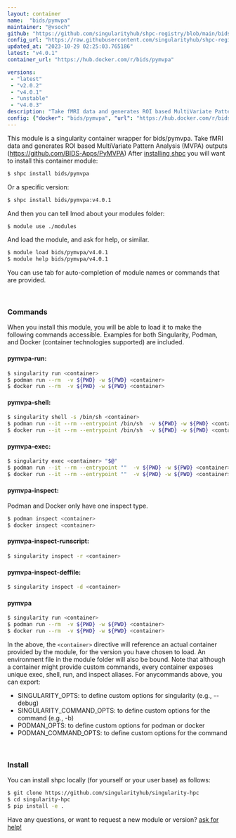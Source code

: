 ```yaml
---
layout: container
name:  "bids/pymvpa"
maintainer: "@vsoch"
github: "https://github.com/singularityhub/shpc-registry/blob/main/bids/pymvpa/container.yaml"
config_url: "https://raw.githubusercontent.com/singularityhub/shpc-registry/main/bids/pymvpa/container.yaml"
updated_at: "2023-10-29 02:25:03.765186"
latest: "v4.0.1"
container_url: "https://hub.docker.com/r/bids/pymvpa"

versions:
 - "latest"
 - "v2.0.2"
 - "v4.0.1"
 - "unstable"
 - "v4.0.3"
description: "Take fMRI data and generates ROI based MultiVariate Pattern Analysis (MVPA) outputs (https://github.com/BIDS-Apps/PyMVPA)"
config: {"docker": "bids/pymvpa", "url": "https://hub.docker.com/r/bids/pymvpa", "maintainer": "@vsoch", "description": "Take fMRI data and generates ROI based MultiVariate Pattern Analysis (MVPA) outputs (https://github.com/BIDS-Apps/PyMVPA)", "latest": {"v4.0.1": "sha256:e29fbce4e72f4dc53fcada1ddeb2e7bfc8ef7f696b5b6ac8492c9d0689ce8e5d"}, "tags": {"latest": "sha256:4823fe89f2bbf450380087978cfc22f981f69f14a571a1e5de3e4d288c1992e7", "v2.0.2": "sha256:4823fe89f2bbf450380087978cfc22f981f69f14a571a1e5de3e4d288c1992e7", "v4.0.1": "sha256:e29fbce4e72f4dc53fcada1ddeb2e7bfc8ef7f696b5b6ac8492c9d0689ce8e5d", "unstable": "sha256:4823fe89f2bbf450380087978cfc22f981f69f14a571a1e5de3e4d288c1992e7", "v4.0.3": "sha256:b9b443b6803ec40e82fd617cb9062641a1c4bbd6a6cd6d77c2a3dc2136e77b57"}, "filter": ["v*"]}
---
```


This module is a singularity container wrapper for bids/pymvpa.
Take fMRI data and generates ROI based MultiVariate Pattern Analysis (MVPA) outputs (https://github.com/BIDS-Apps/PyMVPA)
After [installing shpc](#install) you will want to install this container module:


```bash
$ shpc install bids/pymvpa
```

Or a specific version:

```bash
$ shpc install bids/pymvpa:v4.0.1
```

And then you can tell lmod about your modules folder:

```bash
$ module use ./modules
```

And load the module, and ask for help, or similar.

```bash
$ module load bids/pymvpa/v4.0.1
$ module help bids/pymvpa/v4.0.1
```

You can use tab for auto-completion of module names or commands that are provided.

<br>

### Commands

When you install this module, you will be able to load it to make the following commands accessible.
Examples for both Singularity, Podman, and Docker (container technologies supported) are included.

#### pymvpa-run:

```bash
$ singularity run <container>
$ podman run --rm  -v ${PWD} -w ${PWD} <container>
$ docker run --rm  -v ${PWD} -w ${PWD} <container>
```

#### pymvpa-shell:

```bash
$ singularity shell -s /bin/sh <container>
$ podman run --it --rm --entrypoint /bin/sh  -v ${PWD} -w ${PWD} <container>
$ docker run --it --rm --entrypoint /bin/sh  -v ${PWD} -w ${PWD} <container>
```

#### pymvpa-exec:

```bash
$ singularity exec <container> "$@"
$ podman run --it --rm --entrypoint ""  -v ${PWD} -w ${PWD} <container> "$@"
$ docker run --it --rm --entrypoint ""  -v ${PWD} -w ${PWD} <container> "$@"
```

#### pymvpa-inspect:

Podman and Docker only have one inspect type.

```bash
$ podman inspect <container>
$ docker inspect <container>
```

#### pymvpa-inspect-runscript:

```bash
$ singularity inspect -r <container>
```

#### pymvpa-inspect-deffile:

```bash
$ singularity inspect -d <container>
```



#### pymvpa

```bash
$ singularity run <container>
$ podman run --rm  -v ${PWD} -w ${PWD} <container>
$ docker run --rm  -v ${PWD} -w ${PWD} <container>
```


In the above, the `<container>` directive will reference an actual container provided
by the module, for the version you have chosen to load. An environment file in the
module folder will also be bound. Note that although a container
might provide custom commands, every container exposes unique exec, shell, run, and
inspect aliases. For anycommands above, you can export:

 - SINGULARITY_OPTS: to define custom options for singularity (e.g., --debug)
 - SINGULARITY_COMMAND_OPTS: to define custom options for the command (e.g., -b)
 - PODMAN_OPTS: to define custom options for podman or docker
 - PODMAN_COMMAND_OPTS: to define custom options for the command

<br>

### Install

You can install shpc locally (for yourself or your user base) as follows:

```bash
$ git clone https://github.com/singularityhub/singularity-hpc
$ cd singularity-hpc
$ pip install -e .
```

Have any questions, or want to request a new module or version? [ask for help!](https://github.com/singularityhub/singularity-hpc/issues)